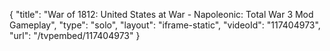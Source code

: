 {
    "title": "War of 1812: United States at War - Napoleonic: Total War 3 Mod Gameplay",
    "type": "solo",
    "layout": "iframe-static",
    "videoId": "117404973",
    "url": "\/tvpembed\/117404973"
}